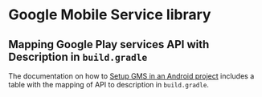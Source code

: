 # Google Mobile Service library

## Mapping Google Play services API	with Description in `build.gradle`
The documentation on how to [Setup GMS in an Android project](https://developers.google.com/android/guides/setup) includes a table with the mapping of API to description in `build.gradle`.
